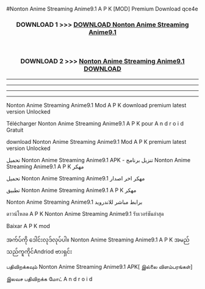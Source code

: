 #Nonton Anime Streaming Anime9.1 A P K [MOD] Premium Download qce4e



<div align="center">

<h3>DOWNLOAD 1 >>> <a href="https://teeasianyam.web.app?sq=Nonton Anime Streaming Anime9.1">DOWNLOAD Nonton Anime Streaming Anime9.1 </a></h3><br>

<h3>DOWNLOAD 2 >>> <a href="https://teeasianyam.web.app?sq=Nonton Anime Streaming Anime9.1 ">Nonton Anime Streaming Anime9.1  DOWNLOAD </a></h3>

</div>


----------------------------------------------------------

----------------------------------------------------------

----------------------------------------------------------

----------------------------------------------------------


Nonton Anime Streaming Anime9.1  Mod A P K download premium latest version Unlocked

Télécharger Nonton Anime Streaming Anime9.1  A P K pour A n d r o i d Gratuit

download Nonton Anime Streaming Anime9.1  Mod A P K premium latest version Unlocked

تحميل Nonton Anime Streaming Anime9.1  APK - تنزيل برنامج Nonton Anime Streaming Anime9.1  A P K مهكر

تحميل Nonton Anime Streaming Anime9.1  مهكر اخر اصدار

تطبيق Nonton Anime Streaming Anime9.1  A P K مهكر

Nonton Anime Streaming Anime9.1  برابط مباشر للاندرويد

ดาวน์โหลด A P K Nonton Anime Streaming Anime9.1  รับเวอร์ชันล่าสุด

Baixar A P K mod

အက်ပ်ကို ဒေါင်းလုဒ်လုပ်ပါ။ Nonton Anime Streaming Anime9.1  A P K အမည်သည်ကူကိုင်Andriod ဗားရှင်း

பதிவிறக்கவும் Nonton Anime Streaming Anime9.1  APK[ இல்லை விளம்பரங்கள்] 
 
இலவச பதிவிறக்க மோட் A n d r o i d



